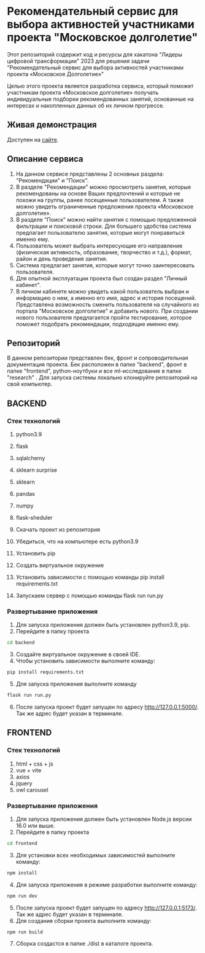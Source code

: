 # Рекомендательный сервис для выбора активностей участниками проекта "Московское долголетие"

Этот репозиторий содержит код и ресурсы для хакатона "Лидеры цифровой трансформации" 2023 для решения задачи "Рекомендательный сервис для выбора активностей участниками проекта «Московское Долголетие»"

Целью этого проекта является разработка сервиса, который поможет участникам проекта «Московское долголетие» получать индивидуальные подборки рекомендованных занятий, основанные на интересах и накопленных данных об их личном прогрессе.

## Живая демонстрация

Доступен на [сайте](http://178.170.194.84/).

## Описание сервиса

1. На данном сервисе представлены 2 основных раздела: "Рекомендации" и "Поиск".
2. В разделе "Рекомендации" можно просмотреть занятия, которые рекомендованы на основе Ваших предпочтений и которые не похожи на группы, ранее посещенные пользователем. А также можно увидеть ограниченные предложения проекта «Московское долголетие».
3. В разделе "Поиск" можно найти занятия с помощью предложенной фильтрации и поисковой строки. Для большего удобства система предлагает пользователю занятия, которые могут понравиться именно ему.
4. Пользователь может выбрать интересующие его направление (физическая активность, образование, творчество и т.д.), формат, район и день проведения занятия.
5. Система предлагает занятия, которые могут точно заинтересовать пользователя.
6. Для опытной эксплуатации проекта был создан раздел "Личный кабинет". 
7. В личном кабинете можно увидеть какой пользователь выбран и информацию о нем, а именно его имя, адрес и история посещений. Представлена возможность сменить пользователя на случайного из портала "Московское долголетие" и добавить нового. При создании нового пользователя предлагается пройти тестирование, которое поможет подобрать рекомендации, подходящие именно ему.

## Репозиторий 

В данном репозитории представлен бек, фронт и сопроводительная документация проекта.
Бек расположен в папке "backend", фронт в папке "frontend", python-ноутбуки и все ml-исследование в папке "research" . Для запуска системы локально клонируйте репозиторий на свой компьютер.

## BACKEND

### Стек технологий
1. python3.9
2. flask
3. sqlalchemy
4. sklearn surprise
5. sklearn
6. pandas
7. numpy
8. flask-sheduler

1. Скачать проект из репозитория
2. Убедиться, что на компьютере есть python3.9
3. Установить pip
4. Создать виртуальное окружение
5. Установить зависимости с помощью команды pip install requirements.txt
6. Запускаем сервер с помощью команды flask run run.py

### Развертывание приложения
1. Для запуска приложения должен быть установлен python3.9, pip.
2. Перейдите в папку проекта
```sh
cd backend
```
3. Создайте виртуальное окружение в своей IDE.
4. Чтобы установить зависимости выполните команду:
```sh
pip install requirements.txt
```
5. Для запуска приложения выполните команду
```sh
flask run run.py
```
6. После запуска проект будет запущен по адресу http://127.0.0.1:5000/. Так же адрес будет указан в терминале.

## FRONTEND

### Стек технологий
1. html + css + js
2. vue + vite
3. axios
4. jquery
5. owl carousel

### Развертывание приложения
1. Для запуска приложения должен быть установлен Node.js версии 16.0 или выше.
2. Перейдите в папку проекта
```sh
cd frontend
```
3. Для установки всех необходимых зависимостей выполните команду:
```sh
npm install
```
4. Для запуска приложения в режиме разработки выполните команду:
```sh
npm run dev
```
5. После запуска проект будет запущен по адресу http://127.0.0.1:5173/. Так же адрес будет указан в терминале.
6. Для создания сборки проекта выполните команду:
```sh
npm run build
```
7. Сборка создастся в папке ./dist в каталоге проекта.
